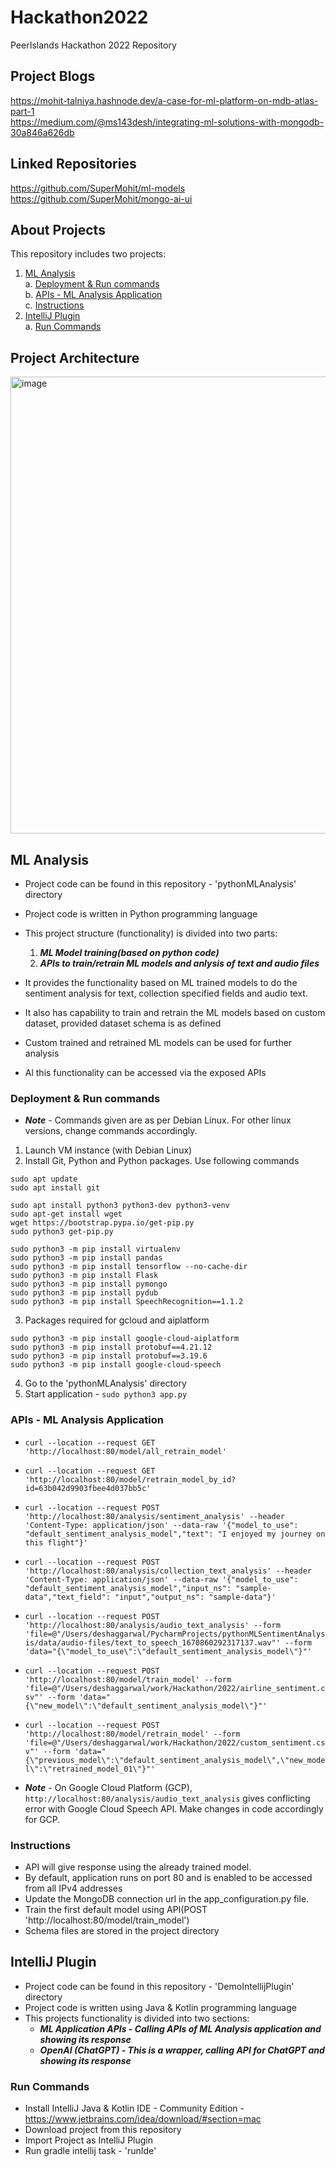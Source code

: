 # Hackathon2022
PeerIslands Hackathon 2022 Repository

## Project Blogs
https://mohit-talniya.hashnode.dev/a-case-for-ml-platform-on-mdb-atlas-part-1<br/>
https://medium.com/@ms143desh/integrating-ml-solutions-with-mongodb-30a846a626db

## Linked Repositories
https://github.com/SuperMohit/ml-models<br/>
https://github.com/SuperMohit/mongo-ai-ui

## About Projects
This repository includes two projects:
1. [ML Analysis](https://github.com/ms143desh/Hackathon2022#ml-analysis)<br/>
  a. [Deployment & Run commands](https://github.com/ms143desh/Hackathon2022#deployment--run-commands)<br/>
  b. [APIs - ML Analysis Application](https://github.com/ms143desh/Hackathon2022#apis---ml-analysis-application)<br/>
  c. [Instructions](https://github.com/ms143desh/Hackathon2022#instructions)<br/>
2. [IntelliJ Plugin](https://github.com/ms143desh/Hackathon2022#intellij-plugin)<br/>
  a. [Run Commands](https://github.com/ms143desh/Hackathon2022#run-commands)

## Project Architecture
<img width="731" alt="image" src="https://user-images.githubusercontent.com/19534198/212213814-7a3f4a97-db11-4db4-a2c5-280de492bf88.png">

## ML Analysis
- Project code can be found in this repository - 'pythonMLAnalysis' directory
- Project code is written in Python programming language
- This project structure (functionality) is divided into two parts:
  1. ***ML Model training(based on python code)***
  2. ***APIs to train/retrain ML models and anlysis of text and audio files***

- It provides the functionality based on ML trained models to do the sentiment analysis for text, collection specified fields and audio text.
- It also has capability to train and retrain the ML models based on custom dataset, provided dataset schema is as defined
- Custom trained and retrained ML models can be used for further analysis
- Al this functionality can be accessed via the exposed APIs

### Deployment & Run commands
- ***Note*** - Commands given are as per Debian Linux. For other linux versions, change commands accordingly.
1. Launch VM instance (with Debian Linux)
2. Install Git, Python and Python packages. Use following commands 
```
sudo apt update
sudo apt install git

sudo apt install python3 python3-dev python3-venv
sudo apt-get install wget
wget https://bootstrap.pypa.io/get-pip.py
sudo python3 get-pip.py

sudo python3 -m pip install virtualenv
sudo python3 -m pip install pandas
sudo python3 -m pip install tensorflow --no-cache-dir
sudo python3 -m pip install Flask
sudo python3 -m pip install pymongo
sudo python3 -m pip install pydub
sudo python3 -m pip install SpeechRecognition==1.1.2
```
3. Packages required for gcloud and aiplatform
```
sudo python3 -m pip install google-cloud-aiplatform
sudo python3 -m pip install protobuf==4.21.12
sudo python3 -m pip install protobuf==3.19.6
sudo python3 -m pip install google-cloud-speech
```
4. Go to the 'pythonMLAnalysis' directory
5. Start application - ```sudo python3 app.py```

### APIs - ML Analysis Application
- ```curl --location --request GET 'http://localhost:80/model/all_retrain_model'```

- ```curl --location --request GET 'http://localhost:80/model/retrain_model_by_id?id=63b042d9903fbee4d037bb5c'```

- ```curl --location --request POST 'http://localhost:80/analysis/sentiment_analysis' --header 'Content-Type: application/json' --data-raw '{"model_to_use": "default_sentiment_analysis_model","text": "I enjoyed my journey on this flight"}'```

- ```curl --location --request POST 'http://localhost:80/analysis/collection_text_analysis' --header 'Content-Type: application/json' --data-raw '{"model_to_use": "default_sentiment_analysis_model","input_ns": "sample-data","text_field": "input","output_ns": "sample-data"}'```

- ```curl --location --request POST 'http://localhost:80/analysis/audio_text_analysis' --form 'file=@"/Users/deshaggarwal/PycharmProjects/pythonMLSentimentAnalysis/data/audio-files/text_to_speech_1670860292317137.wav"' --form 'data="{\"model_to_use\":\"default_sentiment_analysis_model\"}"'```

- ```curl --location --request POST 'http://localhost:80/model/train_model' --form 'file=@"/Users/deshaggarwal/work/Hackathon/2022/airline_sentiment.csv"' --form 'data="{\"new_model\":\"default_sentiment_analysis_model\"}"'```

- ```curl --location --request POST 'http://localhost:80/model/retrain_model' --form 'file=@"/Users/deshaggarwal/work/Hackathon/2022/custom_sentiment.csv"' --form 'data="{\"previous_model\":\"default_sentiment_analysis_model\",\"new_model\":\"retrained_model_01\"}"'```

- ***Note*** - On Google Cloud Platform (GCP), ```http://localhost:80/analysis/audio_text_analysis``` gives conflicting error with Google Cloud Speech API. Make changes in code accordingly for GCP.

### Instructions
- API will give response using the already trained model.
- By default, application runs on port 80 and is enabled to be accessed from all IPv4 addresses
- Update the MongoDB connection url in the app_configuration.py file.
- Train the first default model using API(POST 'http://localhost:80/model/train_model')
- Schema files are stored in the project directory

## IntelliJ Plugin
- Project code can be found in this repository - 'DemoIntellijPlugin' directory
- Project code is written using Java & Kotlin programming language
- This projects functionality is divided into two sections:
  - ***ML Application APIs - Calling APIs of ML Analysis application and showing its response***
  - ***OpenAI (ChatGPT) - This is a wrapper, calling API for ChatGPT and showing its response***

### Run Commands
- Install IntelliJ Java & Kotlin IDE - Community Edition - https://www.jetbrains.com/idea/download/#section=mac
- Download project from this repository
- Import Project as IntelliJ Plugin
- Run gradle intellij task - 'runIde'
